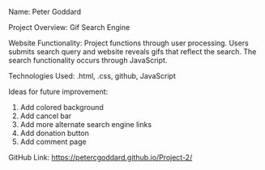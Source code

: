 Name: Peter Goddard

Project Overview: Gif Search Engine

Website Functionality: Project functions through user processing. Users submits search query and website reveals gifs that reflect the search. The search functionality occurs through JavaScript.

Technologies Used: .html, .css, github, JavaScript

Ideas for future improvement:
1. Add colored background
2. Add cancel bar
3. Add more alternate search engine links
4. Add donation button
5. Add comment page

GitHub Link: https://petercgoddard.github.io/Project-2/
